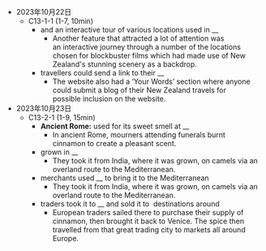 * 2023年10月22日
	* C13-1-1 (1-7, 10min)
		* and an interactive tour of various locations used in __
			* Another feature that attracted a lot of attention was an interactive journey through a number of the locations chosen for blockbuster films which had made use of New Zealand's stunning scenery as a backdrop.
		* travellers could send a link to their __
			* The website also had a ‘Your Words’ section where anyone could submit a blog of their New Zealand travels for possible inclusion on the website.
* 2023年10月23日
	* C13-2-1 (1-9, 15min)
		* **Ancient Rome:** used for its sweet smell at __
			* In ancient Rome, mourners attending funerals burnt cinnamon to create a pleasant scent.
		* grown in __
			* They took it from India, where it was grown, on camels via an overland route to the Mediterranean.
		* merchants used __ to bring it to the Mediterranean
			* They took it from India, where it was grown, on camels via an overland route to the Mediterranean.
		* traders took it to __ and sold it to  destinations around
			* European traders sailed there to purchase their supply of cinnamon, then brought it back to Venice. The spice then travelled from that great trading city to markets all around Europe.